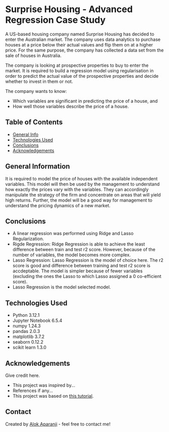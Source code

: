 # Surprise Housing - Advanced Regression Case Study
 A US-based housing company named Surprise Housing has decided to enter the Australian market. The company uses data analytics to purchase houses at a price below their actual values and flip them on at a higher price. For the same purpose, the company has collected a data set from the sale of houses in Australia.

The company is looking at prospective properties to buy to enter the market. It is required to build a regression model using regularisation in order to predict the actual value of the prospective properties and decide whether to invest in them or not.

The company wants to know:
* Which variables are significant in predicting the price of a house, and
* How well those variables describe the price of a house.

## Table of Contents
* [General Info](#general-information)
* [Technologies Used](#technologies-used)
* [Conclusions](#conclusions)
* [Acknowledgements](#acknowledgements)

<!-- You can include any other section that is pertinent to your problem -->

## General Information
It is required to model the price of houses with the available independent variables. This model will then be used by the management to understand how exactly the prices vary with the variables. They can accordingly manipulate the strategy of the firm and concentrate on areas that will yield high returns. Further, the model will be a good way for management to understand the pricing dynamics of a new market.

<!-- You don't have to answer all the questions - just the ones relevant to your project. -->

## Conclusions
- A linear regression was performed using Ridge and Lasso Regularization.
- Rigde Regression: Ridge Regression is able to achieve the least difference between train and test r2 score. However, because of the number of variables, the model becomes more complex.
- Lasso Regression: Lasso Regression is the model of choice here. The r2 score is good and difference between training and test r2 score is accdeptable. The model is simpler because of fewer variables (excluding the ones the Lasso to which Lasso assigned a 0 co-efficient score).
- Lasso Regression is the model selected model.

<!-- You don't have to answer all the questions - just the ones relevant to your project. -->


## Technologies Used
- Python 3.12.1
- Jupyter Notebook 6.5.4
- numpy 1.24.3
- pandas 2.0.3
- matplotlib 3.7.2
- seaborn 0.12.2
- scikit learn 1.3.0

<!-- As the libraries versions keep on changing, it is recommended to mention the version of library used in this project -->

## Acknowledgements
Give credit here.
- This project was inspired by...
- References if any...
- This project was based on [this tutorial](https://www.example.com).


## Contact
Created by [Alok Aparanji](https://github.com/alokaa/) - feel free to contact me!


<!-- Optional -->
<!-- ## License -->
<!-- This project is open source and available under the [... License](). -->

<!-- You don't have to include all sections - just the one's relevant to your project -->

